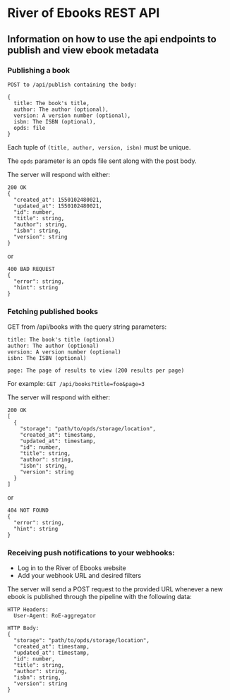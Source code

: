 # River of Ebooks REST API
## Information on how to use the api endpoints to publish and view ebook metadata

### Publishing a book

```
POST to /api/publish containing the body:

{
  title: The book's title,
  author: The author (optional),
  version: A version number (optional),
  isbn: The ISBN (optional),
  opds: file
}
```

Each tuple of `(title, author, version, isbn)` must be unique.

The `opds` parameter is an opds file sent along with the post body.

The server will respond with either:

```
200 OK
{
  "created_at": 1550102480021,
  "updated_at": 1550102480021,
  "id": number,
  "title": string,
  "author": string,
  "isbn": string,
  "version": string
}
```

or

```
400 BAD REQUEST
{
  "error": string,
  "hint": string
}
```

### Fetching published books

GET from /api/books with the query string parameters:

```
title: The book's title (optional)
author: The author (optional)
version: A version number (optional)
isbn: The ISBN (optional)

page: The page of results to view (200 results per page)
```

For example: `GET /api/books?title=foo&page=3`

The server will respond with either:

```
200 OK
[
  {
    "storage": "path/to/opds/storage/location",
    "created_at": timestamp,
    "updated_at": timestamp,
    "id": number,
    "title": string,
    "author": string,
    "isbn": string,
    "version": string
  }
]
```

or

```
404 NOT FOUND
{
  "error": string,
  "hint": string
}
```

### Receiving push notifications to your webhooks:

- Log in to the River of Ebooks website
- Add your webhook URL and desired filters

The server will send a POST request to the provided URL whenever a new ebook is published through the pipeline with the following data:

```
HTTP Headers:
  User-Agent: RoE-aggregator

HTTP Body:
{
  "storage": "path/to/opds/storage/location",
  "created_at": timestamp,
  "updated_at": timestamp,
  "id": number,
  "title": string,
  "author": string,
  "isbn": string,
  "version": string
}
```
